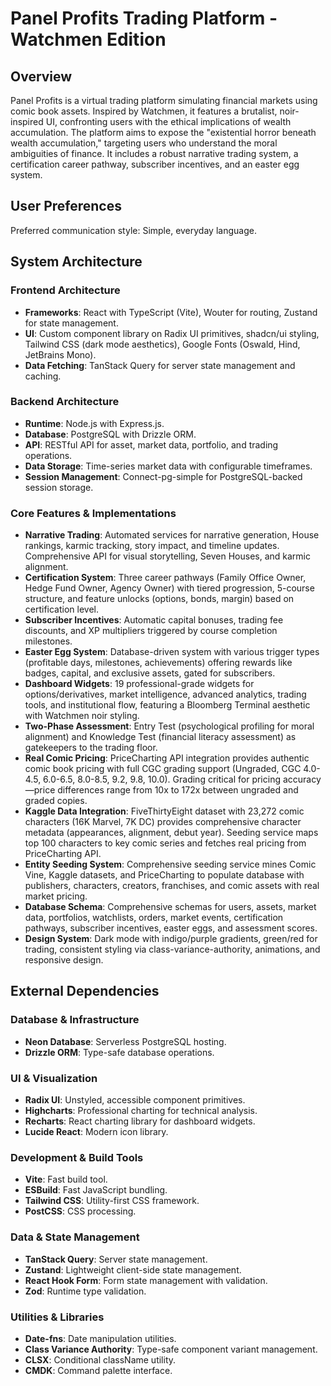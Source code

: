# Panel Profits Trading Platform - Watchmen Edition

## Overview
Panel Profits is a virtual trading platform simulating financial markets using comic book assets. Inspired by Watchmen, it features a brutalist, noir-inspired UI, confronting users with the ethical implications of wealth accumulation. The platform aims to expose the "existential horror beneath wealth accumulation," targeting users who understand the moral ambiguities of finance. It includes a robust narrative trading system, a certification career pathway, subscriber incentives, and an easter egg system.

## User Preferences
Preferred communication style: Simple, everyday language.

## System Architecture

### Frontend Architecture
- **Frameworks**: React with TypeScript (Vite), Wouter for routing, Zustand for state management.
- **UI**: Custom component library on Radix UI primitives, shadcn/ui styling, Tailwind CSS (dark mode aesthetics), Google Fonts (Oswald, Hind, JetBrains Mono).
- **Data Fetching**: TanStack Query for server state management and caching.

### Backend Architecture
- **Runtime**: Node.js with Express.js.
- **Database**: PostgreSQL with Drizzle ORM.
- **API**: RESTful API for asset, market data, portfolio, and trading operations.
- **Data Storage**: Time-series market data with configurable timeframes.
- **Session Management**: Connect-pg-simple for PostgreSQL-backed session storage.

### Core Features & Implementations
- **Narrative Trading**: Automated services for narrative generation, House rankings, karmic tracking, story impact, and timeline updates. Comprehensive API for visual storytelling, Seven Houses, and karmic alignment.
- **Certification System**: Three career pathways (Family Office Owner, Hedge Fund Owner, Agency Owner) with tiered progression, 5-course structure, and feature unlocks (options, bonds, margin) based on certification level.
- **Subscriber Incentives**: Automatic capital bonuses, trading fee discounts, and XP multipliers triggered by course completion milestones.
- **Easter Egg System**: Database-driven system with various trigger types (profitable days, milestones, achievements) offering rewards like badges, capital, and exclusive assets, gated for subscribers.
- **Dashboard Widgets**: 19 professional-grade widgets for options/derivatives, market intelligence, advanced analytics, trading tools, and institutional flow, featuring a Bloomberg Terminal aesthetic with Watchmen noir styling.
- **Two-Phase Assessment**: Entry Test (psychological profiling for moral alignment) and Knowledge Test (financial literacy assessment) as gatekeepers to the trading floor.
- **Real Comic Pricing**: PriceCharting API integration provides authentic comic book pricing with full CGC grading support (Ungraded, CGC 4.0-4.5, 6.0-6.5, 8.0-8.5, 9.2, 9.8, 10.0). Grading critical for pricing accuracy—price differences range from 10x to 172x between ungraded and graded copies.
- **Kaggle Data Integration**: FiveThirtyEight dataset with 23,272 comic characters (16K Marvel, 7K DC) provides comprehensive character metadata (appearances, alignment, debut year). Seeding service maps top 100 characters to key comic series and fetches real pricing from PriceCharting API.
- **Entity Seeding System**: Comprehensive seeding service mines Comic Vine, Kaggle datasets, and PriceCharting to populate database with publishers, characters, creators, franchises, and comic assets with real market pricing.
- **Database Schema**: Comprehensive schemas for users, assets, market data, portfolios, watchlists, orders, market events, certification pathways, subscriber incentives, easter eggs, and assessment scores.
- **Design System**: Dark mode with indigo/purple gradients, green/red for trading, consistent styling via class-variance-authority, animations, and responsive design.

## External Dependencies

### Database & Infrastructure
- **Neon Database**: Serverless PostgreSQL hosting.
- **Drizzle ORM**: Type-safe database operations.

### UI & Visualization
- **Radix UI**: Unstyled, accessible component primitives.
- **Highcharts**: Professional charting for technical analysis.
- **Recharts**: React charting library for dashboard widgets.
- **Lucide React**: Modern icon library.

### Development & Build Tools
- **Vite**: Fast build tool.
- **ESBuild**: Fast JavaScript bundling.
- **Tailwind CSS**: Utility-first CSS framework.
- **PostCSS**: CSS processing.

### Data & State Management
- **TanStack Query**: Server state management.
- **Zustand**: Lightweight client-side state management.
- **React Hook Form**: Form state management with validation.
- **Zod**: Runtime type validation.

### Utilities & Libraries
- **Date-fns**: Date manipulation utilities.
- **Class Variance Authority**: Type-safe component variant management.
- **CLSX**: Conditional className utility.
- **CMDK**: Command palette interface.